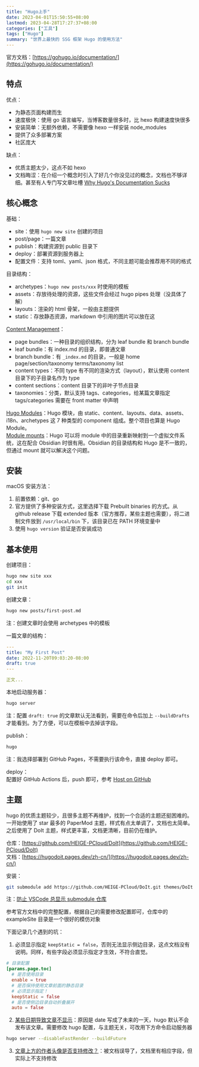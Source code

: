 ```yaml
---
title: "Hugo上手"
date: 2023-04-01T15:50:55+08:00
lastmod: 2023-04-28T17:27:37+08:00
categories: ["工具"]
tags: ["Hugo"]
summary: "世界上最快的 SSG 框架 Hugo 的使用方法"
---
```


官方文档：[https://gohugo.io/documentation/](https://gohugo.io/documentation/)

## 特点

优点：
- 为静态页面构建而生
- 速度极快：使用 go 语言编写，当博客数量很多时，比 hexo 构建速度快很多
- 安装简单：无额外依赖，不需要像 hexo 一样安装 node_modules
- 提供了众多部署方案
- 社区庞大

缺点：
- 优质主题太少，这点不如 hexo
- 文档晦涩：在介绍一个概念时引入了好几个你没见过的概念，文档也不够详细。甚至有人专门写文章吐槽 [Why Hugo's Documentation Sucks](https://sagar.se/blog/hugo-documentation/)

## 核心概念

基础：
- site：使用 `hugo new site` 创建的项目  
- post/page：一篇文章  
- publish：构建资源到 public 目录下  
- deploy：部署资源到服务器上  
- 配置文件：支持 toml、yaml、json 格式，不同主题可能会推荐用不同的格式

目录结构：
- archetypes：`hugo new posts/xxx` 时使用的模板
- assets：存放待处理的资源，这些文件会经过 hugo pipes 处理（没具体了解）
- layouts：渲染的 html 骨架，一般由主题提供
- static：存放静态资源，markdown 中引用的图片可以放在这

[Content Management](https://gohugo.io/content-management/)：
- page bundles：一种目录的组织结构，分为 leaf bundle 和 branch bundle
- leaf bundle：有 index.md 的目录，即普通文章
- branch bundle：有 `_index.md` 的目录，一般是 home page/section/taxonomy terms/taxonomy list
- content types：不同 type 有不同的渲染方式（layout），默认使用 content 目录下的子目录名作为 type
- content sections：content 目录下的非叶子节点目录
- taxonomies：分类，默认支持 tags、categories，给某篇文章指定 tags/categories 需要在 front matter 中声明

[Hugo Modules](https://gohugo.io/hugo-modules/)：Hugo 模块，由 static、content、layouts、data、assets、i18n、archetypes 这 7 种类型的 component 组成。整个项目也算是 Hugo Module。  
[Module mounts](https://gohugo.io/hugo-modules/configuration/#module-config-mounts)：Hugo 可以将 module 中的目录重新映射到一个虚拟文件系统，这在配合 Obsidian 时很有用。Obsidian 的目录结构和 Hugo 是不一致的，但通过 mount 就可以解决这个问题。

## 安装

macOS 安装方法：
1. 前置依赖：git、go  
2. 官方提供了多种安装方式，这里选择下载 Prebuilt binaries 的方式。从 github release 下载 extended 版本（官方推荐，某些主题也需要），将二进制文件放到 `/usr/local/bin` 下，该目录已在 PATH 环境变量中  
3. 使用 `hugo version` 验证是否安装成功

## 基本使用

创建项目：
```bash
hugo new site xxx
cd xxx
git init
```

创建文章：
```bash
hugo new posts/first-post.md
```
注：创建文章时会使用 archetypes 中的模板

一篇文章的结构：
```yaml
---
title: "My First Post"
date: 2022-11-20T09:03:20-08:00
draft: true
---

正文...
```

本地启动服务器：
```bash
hugo server
```
注：配置 `draft: true` 的文章默认无法看到，需要在命令后加上 `--buildDrafts` 才能看到。为了方便，可以在模板中去掉该字段。

publish：  
```bash
hugo
```
注：我选择部署到 GitHub Pages，不需要执行该命令，直接 deploy 即可。

deploy：  
配置好 GitHub Actions 后，push 即可，参考 [Host on GitHub](https://gohugo.io/hosting-and-deployment/hosting-on-github/) 

## 主题

hugo 的优质主题较少，且很多主题不再维护，找到一个合适的主题还挺困难的。  
一开始使用了 star 最多的 PaperMod 主题，样式有点太单调了，文档也太简单。  
之后使用了 DoIt 主题，样式更丰富，文档更清晰，目前仍在维护。

仓库：[https://github.com/HEIGE-PCloud/DoIt](https://github.com/HEIGE-PCloud/DoIt)  
文档：[https://hugodoit.pages.dev/zh-cn/](https://hugodoit.pages.dev/zh-cn/)

安装：
```bash
git submodule add https://github.com/HEIGE-PCloud/DoIt.git themes/DoIt
```
注：[防止 VSCode 总显示 submodule 仓库](https://github.com/microsoft/vscode/issues/107398#issuecomment-1349631335)  

参考官方文档中的完整配置，根据自己的需要修改配置即可，仓库中的 exampleSite 目录是一个很好的模仿对象

下面记录几个遇到的坑：
1. 必须显示指定 `keepStatic = false`，否则无法显示侧边目录，这点文档没有说明。同样，有些字段必须显示指定才生效，不符合直觉。
```toml
# 目录配置
[params.page.toc]
  # 是否使用目录
  enable = true
  # 是否保持使用文章前面的静态目录
  # 必须显示指定！
  keepStatic = false
  # 是否使侧边目录自动折叠展开
  auto = false
```
2. [某些日期导致文章不显示](https://github.com/HEIGE-PCloud/DoIt/issues/926)：原因是 date 写成了未来的一天，hugo 默认不会发布该文章。需要修改 hugo 配置，与主题无关，可改用下方命令启动服务器
```bash
hugo server --disableFastRender --buildFuture
```
3. [文章上方的作者头像是否支持修改？](https://github.com/HEIGE-PCloud/DoIt/issues/920)：被文档误导了，文档里有相应字段，但实际上不支持修改
